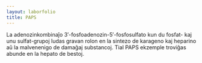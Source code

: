 ```yaml
---
layout: laborfolio
title: PAPS
---
```


<!-- https://chemapps.stolaf.edu/jmol/docs/ 
https://chemapps.stolaf.edu/jmol/docs/#connect
http://openmopac.net/Manual/Individual%20JSmol%20paths/Animations.html
http://molmovdb.org/

-->

La adenozinkombinaĵo 3′-fosfoadenozin-5′-fosfosulfato kun du fosfat- kaj unu sulfat-grupoj ludas gravan rolon en
la sintezo de karageno kaj heparino aŭ la malvenenigo de damaĝaj substancoj. Tial PAPS ekzemple troviĝas abunde en la hepato de bestoj.

<script type="text/javascript" src="https://chemapps.stolaf.edu/jmol/jmol.php?model=C1%3DNC2%3DC%28C%28%3DN1%29N%29N%3DCN2%5BC%40H%5D3%5BC%40%40H%5D%28%5BC%40%40H%5D%28%5BC%40H%5D%28O3%29COP%28%3DO%29%28O%29OS%28%3DO%29%28%3DO%29O%29OP%28%3DO%29%28O%29O%29O&inline&height=600&width=800"></script>